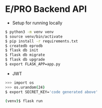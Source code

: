 # E/PRO Backend API

- Setup for running locally
```bash
$ python3 -m venv venv
$ source venv/bin/activate
$ pip install -r requirements.txt
$ createdb eprodb
$ flask db init
$ flask db migrate
$ flask db upgrade
$ export FLASK_APP=app.py
```

- JWT
```bash
>>> import os
>>> os.urandom(24)
$ export SECRET_KEY='code generated above'
```

```bash
(venv)$ flask run
```